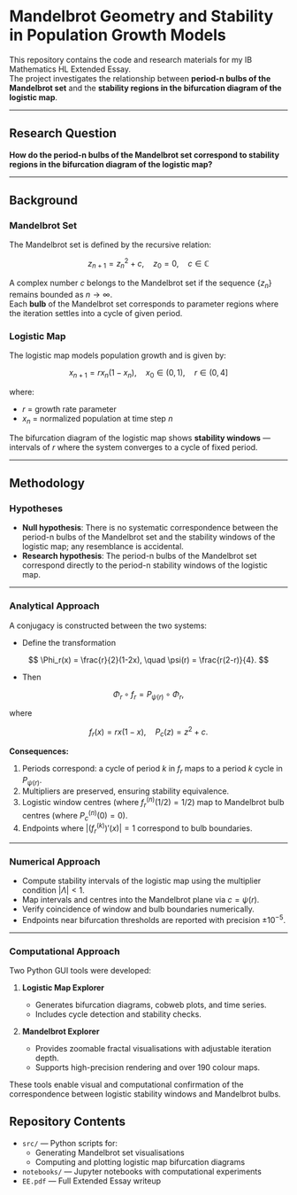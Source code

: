 # Mandelbrot Geometry and Stability in Population Growth Models

This repository contains the code and research materials for my IB Mathematics HL Extended Essay.  
The project investigates the relationship between **period-n bulbs of the Mandelbrot set** and the **stability regions in the bifurcation diagram of the logistic map**.

---

## Research Question

**How do the period-n bulbs of the Mandelbrot set correspond to stability regions in the bifurcation diagram of the logistic map?**

---

## Background

### Mandelbrot Set

The Mandelbrot set is defined by the recursive relation:

$$
z_{n+1} = z_n^2 + c, \quad z_0 = 0, \quad c \in \mathbb{C}
$$

A complex number $c$ belongs to the Mandelbrot set if the sequence $\{z_n\}$ remains bounded as $n \to \infty$.  
Each **bulb** of the Mandelbrot set corresponds to parameter regions where the iteration settles into a cycle of given period.

### Logistic Map

The logistic map models population growth and is given by:

$$
x_{n+1} = r x_n (1 - x_n), \quad x_0 \in (0,1), \quad r \in (0,4]
$$

where:
- $r$ = growth rate parameter  
- $x_n$ = normalized population at time step $n$

The bifurcation diagram of the logistic map shows **stability windows** — intervals of $r$ where the system converges to a cycle of fixed period.

---

## Methodology

### Hypotheses
- **Null hypothesis**: There is no systematic correspondence between the period-n bulbs of the Mandelbrot set and the stability windows of the logistic map; any resemblance is accidental.  
- **Research hypothesis**: The period-n bulbs of the Mandelbrot set correspond directly to the period-n stability windows of the logistic map.

---

### Analytical Approach
A conjugacy is constructed between the two systems:

- Define the transformation  

$$
\Phi_r(x) = \frac{r}{2}(1-2x), \quad \psi(r) = \frac{r(2-r)}{4}.
$$

- Then  

$$
\Phi_r \circ f_r = P_{\psi(r)} \circ \Phi_r,
$$  

where  

$$
f_r(x) = r x(1-x), \quad P_c(z) = z^2 + c.
$$


**Consequences:**
1. Periods correspond: a cycle of period $k$ in $f_r$ maps to a period $k$ cycle in $P_{\psi(r)}$.  
2. Multipliers are preserved, ensuring stability equivalence.  
3. Logistic window centres (where $f_r^{(n)}(1/2)=1/2$) map to Mandelbrot bulb centres (where $P_c^{(n)}(0)=0$).  
4. Endpoints where $\lvert (f_r^{(k)})'(x) \rvert = 1$ correspond to bulb boundaries.

---

### Numerical Approach
- Compute stability intervals of the logistic map using the multiplier condition $\lvert \Lambda \rvert < 1$.  
- Map intervals and centres into the Mandelbrot plane via $c = \psi(r)$.  
- Verify coincidence of window and bulb boundaries numerically.  
- Endpoints near bifurcation thresholds are reported with precision $\pm 10^{-5}$.

---

### Computational Approach
Two Python GUI tools were developed:

1. **Logistic Map Explorer**  
   - Generates bifurcation diagrams, cobweb plots, and time series.  
   - Includes cycle detection and stability checks.

2. **Mandelbrot Explorer**  
   - Provides zoomable fractal visualisations with adjustable iteration depth.  
   - Supports high-precision rendering and over 190 colour maps.  

These tools enable visual and computational confirmation of the correspondence between logistic stability windows and Mandelbrot bulbs.


## Repository Contents

- `src/` — Python scripts for:
  - Generating Mandelbrot set visualisations
  - Computing and plotting logistic map bifurcation diagrams
- `notebooks/` — Jupyter notebooks with computational experiments
- `EE.pdf` — Full Extended Essay writeup

